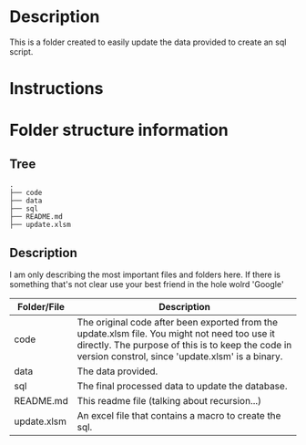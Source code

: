 # Description
This is a folder created to easily update the data provided to create an sql script.

# Instructions



# Folder structure information

## Tree
```
.
├── code
├── data
├── sql
├── README.md
├── update.xlsm
```

## Description
I am only describing the most important files and folders here. If there is something that's not clear use your best friend in the hole wolrd 'Google' 

Folder/File | Description
--- | --- 
code                | The original code after been exported from the update.xlsm file. You might not need too use it directly. The purpose of this is to keep the code in version constrol, since 'update.xlsm' is a binary.
data                | The data provided.
sql                 | The final processed data to update the database.
README.md           | This readme file (talking about recursion...)
update.xlsm         | An excel file that contains a macro to create the sql.
